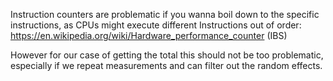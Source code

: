 

Instruction counters are problematic if you wanna boil down to the specific instructions, as 
CPUs might execute different Instructions out of order: https://en.wikipedia.org/wiki/Hardware_performance_counter (IBS)

However for our case of getting the total this should not be too problematic, especially if we repeat measurements and can filter 
out the random effects.
